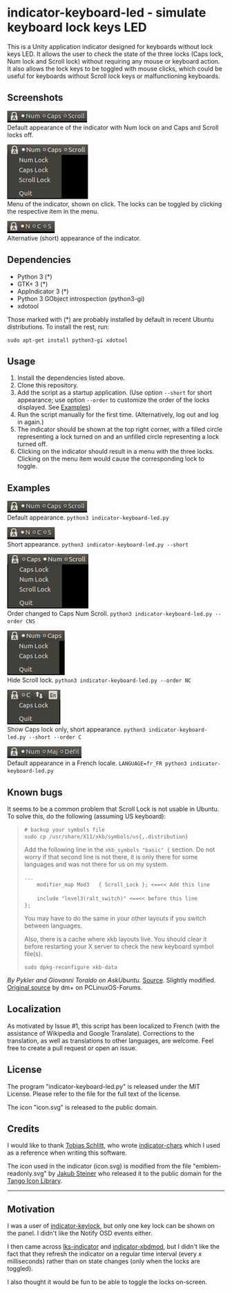 # indicator-keyboard-led - simulate keyboard lock keys LED

This is a Unity application indicator designed for keyboards without lock
keys LED. It allows the user to check the state of the three locks (Caps lock,
Num lock and Scroll lock) without requiring any mouse or keyboard action. It
also allows the lock keys to be toggled with mouse clicks, which could be
useful for keyboards without Scroll lock keys or malfunctioning keyboards.

## Screenshots

![indicator default][sc1]  
Default appearance of the indicator with Num lock on and Caps and Scroll locks
off.

![indicator menu][sc2]  
Menu of the indicator, shown on click. The locks can be toggled by clicking
the respective item in the menu.

![indicator short][sc3]  
Alternative (short) appearance of the indicator.

## Dependencies
 - Python 3 (*)
 - GTK+ 3 (*)
 - AppIndicator 3 (*)
 - Python 3 GObject introspection (python3-gi)
 - xdotool

Those marked with (*) are probably installed by default in recent Ubuntu
distributions. To install the rest, run:

    sudo apt-get install python3-gi xdotool

## Usage

 1. Install the dependencies listed above.
 2. Clone this repository.
 3. Add the script as a startup application. (Use option `--short` for short
    appearance; use option `--order` to customize the order of the locks
    displayed. See [Examples](#examples))
 4. Run the script manually for the first time. (Alternatively, log out
    and log in again.)
 5. The indicator should be shown at the top right corner, with a filled circle
    representing a lock turned on and an unfilled circle representing a lock
    turned off.
 6. Clicking on the indicator should result in a menu with the three locks.
    Clicking on the menu item would cause the corresponding lock to toggle.

## Examples

![indicator default][sc1]  
Default appearance. `python3 indicator-keyboard-led.py`

![indicator short][sc3]  
Short appearance. `python3 indicator-keyboard-led.py --short`

![indicator CNS][sc4]  
Order changed to Caps Num Scroll.
`python3 indicator-keyboard-led.py --order CNS`

![indicator NC][sc5]  
Hide Scroll lock. `python3 indicator-keyboard-led.py --order NC`

![indicator C short][sc6]  
Show Caps lock only, short appearance.
`python3 indicator-keyboard-led.py --short --order C`

![indicator default, French locale][sc7]  
Default appearance in a French locale.
`LANGUAGE=fr_FR python3 indicator-keyboard-led.py`

[sc1]: screenshots/sc1.png
[sc2]: screenshots/sc2.png
[sc3]: screenshots/sc3.png
[sc4]: screenshots/sc4.png
[sc5]: screenshots/sc5.png
[sc6]: screenshots/sc6.png
[sc7]: screenshots/sc7.png

## Known bugs

It seems to be a common problem that Scroll Lock is not usable in Ubuntu.
To solve this, do the following (assuming US keyboard):

 >     # backup your symbols file
 >     sudo cp /usr/share/X11/xkb/symbols/us{,.distribution} 
 >
 > Add the following line in the `xkb_symbols "basic" {` section. Do not worry
 > if that second line is not there, it is only there for some languages and
 > was not there for us on my system.
 >
 >     ...
 >         modifier_map Mod3   { Scroll_Lock }; <==<< Add this line
 > 
 >         include "level3(ralt_switch)" <==<< before this line
 >     };
 >
 >
 > You may have to do the same in your other layouts if you switch between
 > languages.
 >
 > Also, there is a cache where xkb layouts live. You should clear it before
 > restarting your X server to check the new keyboard symbol file(s).
 >
 >     sudo dpkg-reconfigure xkb-data

*By Pykler and Giovanni Toraldo on AskUbuntu.* [Source][quotesrc]. Slightly
modified. [Original source][origsrc] by dm+ on PCLinuxOS-Forums.

[origsrc]: http://www.pclinuxos.com/forum/index.php/topic,125690.msg1052201.html?PHPSESSID=2qsv83lve6dgd0ivq14bfcjc30#msg1052201
[quotesrc]: http://askubuntu.com/a/597757/274080

## Localization

As motivated by Issue #1, this script has been localized to French (with
the assistance of Wikipedia and Google Translate). Corrections to the
translation, as well as translations to other languages, are welcome.
Feel free to create a pull request or open an issue.

## License

The program "indicator-keyboard-led.py" is released under the MIT License.
Please refer to the file for the full text of the license.

The icon "icon.svg" is released to the public domain.

## Credits

I would like to thank [Tobias Schlitt](https://github.com/tobyS), who wrote
[indicator-chars](https://github.com/tobyS/indicator-chars) which I used
as a reference when writing this software.

The icon used in the indicator (icon.svg) is modified from the file
"emblem-readonly.svg" by [Jakub Steiner](http://jimmac.musichall.cz)
who released it to the public domain for the
[Tango Icon Library](http://tango.freedesktop.org/Tango_Icon_Library).

---

## Motivation

I was a user of [indicator-keylock][ind-kl], but only one key lock can be shown
on the panel. I didn't like the Notify OSD events either.

I then came across [lks-indicator][lks] and [indicator-xbdmod][xbdmod], but
I didn't like the fact that they refresh the indicator on a regular time
interval (every *x* milliseconds) rather than on state changes (only when
the locks are toggled).

I also thought it would be fun to be able to toggle the locks on-screen.

[ind-kl]: https://launchpad.net/~tsbarnes/+archive/ubuntu/indicator-keylock
[lks]: https://github.com/SergKolo/lks-indicator
[xbdmod]: https://github.com/sneetsher/indicator-xkbmod
